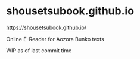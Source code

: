 # shousetsubook.github.io
https://shousetsubook.github.io/

Online E-Reader for Aozora Bunko texts

WIP as of last commit time
